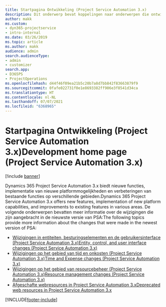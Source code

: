 ```yaml
---
title: Startpagina Ontwikkeling (Project Service Automation 3.x)
description: Dit onderwerp bevat koppelingen naar onderwerpen die ontwikkelingsinformatie bieden voor Dynamics 365 Project Service Automation (PSA) versie 3.x.
author: makk
ms.custom:
- dyn365-projectservice
- intro-internal
ms.date: 03/26/2019
ms.topic: article
ms.author: makk
audience: admin
search.audienceType:
- admin
- customizer
search.app:
- D365PS
- ProjectOperations
ms.openlocfilehash: d44f46f09ea21b5c20b7a8d7bb842f83663879f9
ms.sourcegitcommit: 0fafe022731f0e1e8693382ff906e3f8541d34ca
ms.translationtype: HT
ms.contentlocale: nl-NL
ms.lasthandoff: 07/07/2021
ms.locfileid: "6368965"
---
```

# <a name="development-home-page-project-service-automation-3x"></a><span data-ttu-id="130f6-103">Startpagina Ontwikkeling (Project Service Automation 3.x)</span><span class="sxs-lookup"><span data-stu-id="130f6-103">Development home page (Project Service Automation 3.x)</span></span>

[!include [banner](../../includes/psa-now-project-operations.md)]

<span data-ttu-id="130f6-104">Dynamics 365 Project Service Automation 3.x biedt nieuwe functies, implementatie van nieuwe platformmogelijkheden en verbeteringen van bestaande functies op verschillende gebieden.</span><span class="sxs-lookup"><span data-stu-id="130f6-104">Dynamics 365 Project Service Automation 3.x offers new features, implementation of new platform capabilities, and improvements to existing features in various areas.</span></span> <span data-ttu-id="130f6-105">De volgende onderwerpen bevatten meer informatie over de wijzigingen die zijn aangebracht in de nieuwste versie van PSA:</span><span class="sxs-lookup"><span data-stu-id="130f6-105">The following topics provide more information about the changes that were made in the newest version of PSA:</span></span>

- [<span data-ttu-id="130f6-106">Wijzigingen in entiteiten, besturingselementen en de gebruikersinterface (Project Service Automation 3.x)</span><span class="sxs-lookup"><span data-stu-id="130f6-106">Entity, control, and user interface changes (Project Service Automation 3.x)</span></span>](../developer-guides/entity-changes-v3.x.md)
- [<span data-ttu-id="130f6-107">Wijzigingen op het gebied van tijd en onkosten (Project Service Automation 3.x)</span><span class="sxs-lookup"><span data-stu-id="130f6-107">Time and Expense changes (Project Service Automation 3.x)</span></span>](../developer-guides/time-expense-changes-v3.x.md)
- [<span data-ttu-id="130f6-108">Wijzigingen op het gebied van resourcebeheer (Project Service Automation 3.x)</span><span class="sxs-lookup"><span data-stu-id="130f6-108">Resource management changes (Project Service Automation 3.x)</span></span>](../developer-guides/resource-management-changes-v3.x.md)
- [<span data-ttu-id="130f6-109">Afgeschafte webresources in Project Service Automation 3.x</span><span class="sxs-lookup"><span data-stu-id="130f6-109">Deprecated web resources in Project Service Automation 3.x</span></span>](../developer-guides/web-resources-deprecated-v3.x.md)


[!INCLUDE[footer-include](../../includes/footer-banner.md)]